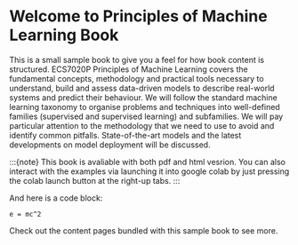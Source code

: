 # Welcome to Principles of Machine Learning Book

This is a small sample book to give you a feel for how book content is
structured.
ECS7020P Principles of Machine Learning covers the fundamental concepts, methodology and practical tools necessary to understand, build and assess data-driven models to describe real-world systems and predict their behaviour. We will follow the standard machine learning taxonomy to organise problems and techniques into well-defined families (supervised and supervised learning) and subfamilies. We will pay particular attention to the methodology that we need to use to avoid and identify common pitfalls. State-of-the-art models and the latest developments on model deployment will be discussed.

:::{note}
This book is avaliable with both pdf and html vesrion. You can also interact with the 
examples via launching it into google colab by just pressing the colab launch button at the
right-up tabs. 
:::

And here is a code block:

```
e = mc^2
```

Check out the content pages bundled with this sample book to see more.
